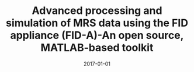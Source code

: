 ---
title: "Advanced processing and simulation of MRS data using the FID appliance (FID-A)-An open source, MATLAB-based toolkit"
collection: publications
permalink: /publication/2017-01-01-Advanced-processing-and-simulation-of-MRS-data-using-the-FID-appliance-FID-A-An-open-source-MATLAB-based-toolkit
date: 2017-01-01
venue: 'Magnetic resonance in medicine: official journal of the Society of Magnetic Resonance in Medicine / Society of Magnetic Resonance in Medicine'
paperurl: 'http://dx.doi.org/10.1002/mrm.26091'
citation: 'Simpson, Robin, <b>Devenyi, Gabriel A</b>, Jezzard, Peter, Hennessy, T Jay, Near, Jamie, &quot;Advanced processing and simulation of MRS data using the FID appliance (FID-A)-An open source, MATLAB-based toolkit.&quot; Magnetic resonance in medicine: official journal of the Society of Magnetic Resonance in Medicine / Society of Magnetic Resonance in Medicine, 2017.'
---